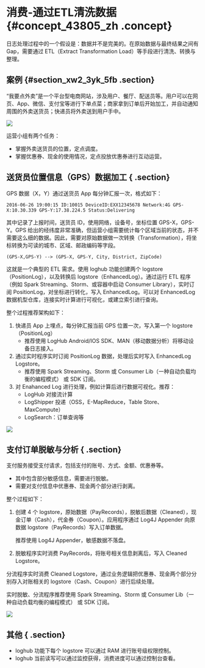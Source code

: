 # 消费-通过ETL清洗数据 {#concept_43805_zh .concept}

日志处理过程中的一个假设是：数据并不是完美的。在原始数据与最终结果之间有 Gap，需要通过 ETL（Extract Transformation Load）等手段进行清洗、转换与整理。

## 案例 {#section_xw2_3yk_5fb .section}

“我要点外卖”是一个平台型电商网站，涉及用户、餐厅、配送员等。用户可以在网页、App、微信、支付宝等进行下单点菜；商家拿到订单后开始加工，并自动通知周围的外卖送货员；快递员将外卖送到用户手中。

![](http://static-aliyun-doc.oss-cn-hangzhou.aliyuncs.com/assets/img/13201/154443486032397_zh-CN.png)

运营小组有两个任务：

-   掌握外卖送货员的位置，定点调度。
-   掌握优惠券、现金的使用情况，定点投放优惠券进行互动运营。

## 送货员位置信息（GPS）数据加工 { .section}

GPS 数据（X，Y）通过送货员 App 每分钟汇报一次，格式如下：

```
2016-06-26 19:00:15 ID:10015 DeviceID:EXX12345678 Network:4G GPS-X:10.30.339 GPS-Y:17.38.224.5 Status:Delivering

```

其中记录了上报时间，送货员 ID，使用网络，设备号，坐标位置 GPS-X，GPS-Y。GPS 给出的经纬度非常准确，但运营小组需要统计每个区域当前的状态，并不需要这么细的数据。因此，需要对原始数据做一次转换（Transformation），将坐标转换为可读的城市、区域、邮政编码等字段。

```
(GPS-X,GPS-Y) --> (GPS-X, GPS-Y, City, District, ZipCode)

```

这就是一个典型的 ETL 需求。使用 loghub 功能创建两个 logstore（PositionLog），以及转换后 logstore（EnhancedLog）。通过运行 ETL 程序（例如 Spark Streaming、Storm、或容器中启动 Consumer Library），实时订阅 PositionLog，对坐标进行转化，写入 EnhancedLog。可以对 EnhancedLog 数据机型仓库，连接实时计算进行可视化，或建立索引进行查询。

整个过程推荐架构如下：

1.  快递员 App 上埋点，每分钟汇报当前 GPS 位置一次，写入第一个 logstore（PositionLog）
    -   推荐使用 LogHub Android/IOS SDK、MAN（移动数据分析）将移动设备日志接入。
2.  通过实时程序实时订阅 PositionLog 数据，处理后实时写入 EnhancedLog Logstore。
    -   推荐使用 Spark Streaming、Storm 或 Consumer Lib（一种自动负载均衡的编程模式） 或 SDK 订阅。
3.  对 Enahanced Log 进行处理，例如计算后进行数据可视化。推荐：
    -   LogHub 对接流计算
    -   LogShipper 投递（OSS，E-MapReduce，Table Store、MaxCompute）
    -   LogSearch：订单查询等

![](http://static-aliyun-doc.oss-cn-hangzhou.aliyuncs.com/assets/img/13201/154443486032400_zh-CN.png)

## 支付订单脱敏与分析 { .section}

支付服务接受支付请求，包括支付的账号、方式、金额、优惠券等。

-   其中包含部分敏感信息，需要进行脱敏。
-   需要对支付信息中优惠券、现金两个部分进行剥离。

整个过程如下：

1.  创建 4 个 logstore，原始数据（PayRecords），脱敏后数据（Cleaned），现金订单（Cash），代金券（Coupon）。应用程序通过 Log4J Appender 向原数据 logstore（PayRecords）写入订单数据。

    推荐使用 Log4J Appender，敏感数据不落盘。

2.  脱敏程序实时消费 PayRecords，将账号相关信息剥离后，写入 Cleaned Logstore。

分流程序实时消费 Cleaned Logstore，通过业务逻辑把优惠券、现金两个部分分别存入对账相关的 logstore（Cash、Coupon）进行后续处理。

实时脱敏、分流程序推荐使用 Spark Streaming、Storm 或 Consumer Lib（一种自动负载均衡的编程模式） 或 SDK 订阅。

![](http://static-aliyun-doc.oss-cn-hangzhou.aliyuncs.com/assets/img/13201/154443486032401_zh-CN.png)

## 其他 { .section}

-   loghub 功能下每个 logstore 可以通过 RAM 进行账号级权限控制。
-   loghub 当前读写可以通过监控获得，消费进度可以通过控制台查看。

